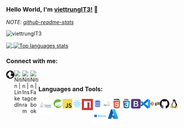 ### Hello World, I'm [viettrungIT3!](https://viettrungIT3.github.io) 👋
*NOTE:  [github-readme-stats](https://github.com/anuraghazra/github-readme-stats)*
<p align="left"> <img src="https://komarev.com/ghpvc/?username=viettrungIT3&label=Views&color=blue&style=plastic" alt="viettrungIT3" /> </p>


<div>
  <a href="https://github.com/viettrungIT3">
    <img align="center" width="50%" src="https://github-readme-stats.vercel.app/api?username=viettrungIT3&show_icons=true&include_all_commits=true&count_private=true&cache_seconds=1800&icon_color=2d77dc&title_color=2d77dc&text_color=ffffff&bg_color=0d1117" />
<!--     <img align="center" width="50%" src="https://github-readme-stats.vercel.app/api?username=viettrungIT3&theme=dark&show_icons=true&cache_seconds=1800&icon_color=2d77dc&title_color=2d77dc&text_color=ffffff&bg_color=0d1117"> -->

  </a>
  <a href="https://github.com/viettrungIT3">
    <img align="center" alt="Top languages stats" src="https://github-readme-stats.anuraghazra1.vercel.app/api/top-langs/?username=viettrungIT3&layout=compact&icon_color=2d77dc&title_color=2d77dc&text_color=ffffff&bg_color=0d1117" />
  </a>
</div>


### Connect with me:

[<img align="left" alt="https://nitinbisht.herokuapp.com/" width="22px" src="https://raw.githubusercontent.com/iconic/open-iconic/master/svg/globe.svg" />][website]
[<img align="left" alt="Nitin | LinkedIn" width="22px" src="https://cdn.jsdelivr.net/npm/simple-icons@v3/icons/linkedin.svg" />][linkedin]
[<img align="left" alt="Nitin | Instagram" width="22px" src="https://cdn.jsdelivr.net/npm/simple-icons@v3/icons/instagram.svg" />][instagram]
[<img align="left" alt="Nitin | Facebook" width="22px" src="https://cdn.jsdelivr.net/npm/simple-icons@v3/icons/facebook.svg" />][facebook]

<br />

### Languages and Tools:

<img align="left" alt="Java" width="40px" src="https://raw.githubusercontent.com/github/explore/78df643247d429f6cc873026c0622819ad797942/topics/java/java.png" />
<img align="left" alt="Spring Boot" width="26px" src="https://raw.githubusercontent.com/github/explore/78df643247d429f6cc873026c0622819ad797942/topics/spring-boot/spring-boot.png" />
<img align="left" alt="JavaScript" width="26px" src="https://raw.githubusercontent.com/github/explore/80688e429a7d4ef2fca1e82350fe8e3517d3494d/topics/javascript/javascript.png"/>
<img align="left" alt="React" width="26px" src="https://raw.githubusercontent.com/github/explore/80688e429a7d4ef2fca1e82350fe8e3517d3494d/topics/react/react.png" />
<img align="left" alt="npm" width="30px" src="https://raw.githubusercontent.com/github/explore/78df643247d429f6cc873026c0622819ad797942/topics/npm/npm.png" />
<img align="left" alt="SQL" width="26px" src="https://raw.githubusercontent.com/github/explore/80688e429a7d4ef2fca1e82350fe8e3517d3494d/topics/sql/sql.png" />
<img align="left" alt="MySQL" width="26px" src="https://raw.githubusercontent.com/github/explore/80688e429a7d4ef2fca1e82350fe8e3517d3494d/topics/mysql/mysql.png" />
<img align="left" alt="HTML5" width="26px" src="https://raw.githubusercontent.com/github/explore/80688e429a7d4ef2fca1e82350fe8e3517d3494d/topics/html/html.png" />
<img align="left" alt="CSS3" width="26px" src="https://raw.githubusercontent.com/github/explore/80688e429a7d4ef2fca1e82350fe8e3517d3494d/topics/css/css.png" />
<img align="left" alt="Bootstrap" width="26px" src="https://raw.githubusercontent.com/github/explore/80688e429a7d4ef2fca1e82350fe8e3517d3494d/topics/bootstrap/bootstrap.png" />
<img align="left" alt="Visual Studio Code" width="26px" src="https://raw.githubusercontent.com/github/explore/80688e429a7d4ef2fca1e82350fe8e3517d3494d/topics/visual-studio-code/visual-studio-code.png" />
<img align="left" alt="Git" width="26px" src="https://raw.githubusercontent.com/github/explore/80688e429a7d4ef2fca1e82350fe8e3517d3494d/topics/git/git.png" />
<img align="left" alt="GitHub" width="26px" src="https://raw.githubusercontent.com/github/explore/78df643247d429f6cc873026c0622819ad797942/topics/github/github.png" />
<img align="left" alt="Linux" width="26px" src="https://raw.githubusercontent.com/github/explore/80688e429a7d4ef2fca1e82350fe8e3517d3494d/topics/linux/linux.png" />
<img align="left" alt="Windows" width="40px" src="https://raw.githubusercontent.com/github/explore/80688e429a7d4ef2fca1e82350fe8e3517d3494d/topics/windows/windows.png" />
<img align="left" alt="azure" width="30px" src="https://raw.githubusercontent.com/github/explore/80688e429a7d4ef2fca1e82350fe8e3517d3494d/topics/azure/azure.png" />


<!--
**viettrungIT3/viettrungIT3** is a ✨ _special_ ✨ repository because its `README.md` (this file) appears on your GitHub profile.

Here are some ideas to get you started:

- 🔭 I’m currently working on ...
- 🌱 I’m currently learning ...
- 👯 I’m looking to collaborate on ...
- 🤔 I’m looking for help with ...
- 💬 Ask me about ...
- 📫 How to reach me: ...
- 😄 Pronouns: ...
- ⚡ Fun fact: ...
-->

<!-- [website]: https://nitinbisht.herokuapp.com/ -->
[website]: https://www.facebook.com/trung.nguyenviet.1508
[instagram]: https://www.instagram.com/viettrung.1508
[linkedin]: https://www.linkedin.com
[facebook]: https://www.facebook.com/trung.nguyenviet.1508
